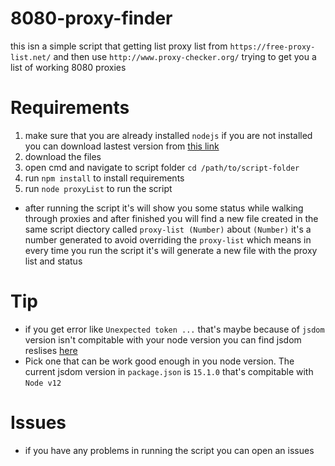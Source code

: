 # 8080-proxy-finder
this isn a simple script that getting list proxy list from `https://free-proxy-list.net/` and then use `http://www.proxy-checker.org/` trying to get you a list of working 8080 proxies
# Requirements
1. make sure that you are already installed `nodejs` if you are not installed you can download lastest version from [this link](https://nodejs.org/en/download/) 
2. download the files 
3. open cmd and navigate to script folder `cd /path/to/script-folder` 
4. run `npm install` to install requirements
5. run `node proxyList` to run the script

- after running the script it's will show you some status while walking through proxies and after finished you will find a new file created in the same script diectory called `proxy-list (Number)` about `(Number)` it's a number generated to avoid overriding the `proxy-list` which means in every time you run the script it's will generate a new file with the proxy list and status

Tip
=====
- if you get error like `Unexpected token ...` that's maybe because of `jsdom` version isn't compitable with your node version you can find jsdom reslises [here](https://github.com/jsdom/jsdom/releases?page=3)
- Pick one that can be work good enough in you node version. The current jsdom version in `package.json` is `15.1.0` that's compitable with `Node v12`

# Issues
- if you have any problems in running the script you can open an issues
